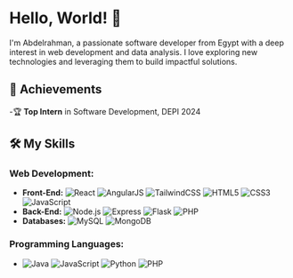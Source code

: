 # Hello, World! 👋

I'm Abdelrahman, a passionate software developer from Egypt with a deep interest in web development and data analysis. I love exploring new technologies and leveraging them to build impactful solutions. 

## 🚀 Achievements
-🏆 **Top Intern** in Software Development, DEPI 2024

## 🛠️ My Skills

### Web Development:
- **Front-End:** ![React](https://img.icons8.com/color/48/000000/react-native.png) ![AngularJS](https://img.icons8.com/color/48/000000/angularjs.png) ![TailwindCSS](https://img.icons8.com/color/48/000000/tailwindcss.png) ![HTML5](https://img.icons8.com/color/48/000000/html-5.png) ![CSS3](https://img.icons8.com/color/48/000000/css3.png) ![JavaScript](https://img.icons8.com/color/48/000000/javascript.png)
- **Back-End:** ![Node.js](https://img.icons8.com/color/48/000000/nodejs.png) ![Express](https://img.icons8.com/fluency/48/000000/express-js.png) ![Flask](https://img.icons8.com/fluency/48/000000/flask.png) ![PHP](https://img.icons8.com/fluency/48/000000/php.png)
- **Databases:** ![MySQL](https://img.icons8.com/fluency/48/000000/mysql-logo.png) ![MongoDB](https://img.icons8.com/color/48/000000/mongodb.png)

### Programming Languages:
- ![Java](https://img.icons8.com/color/48/000000/java-coffee-cup-logo.png) ![JavaScript](https://img.icons8.com/color/48/000000/javascript.png) ![Python](https://img.icons8.com/color/48/000000/python.png) ![PHP](https://img.icons8.com/fluency/48/000000/php.png)
